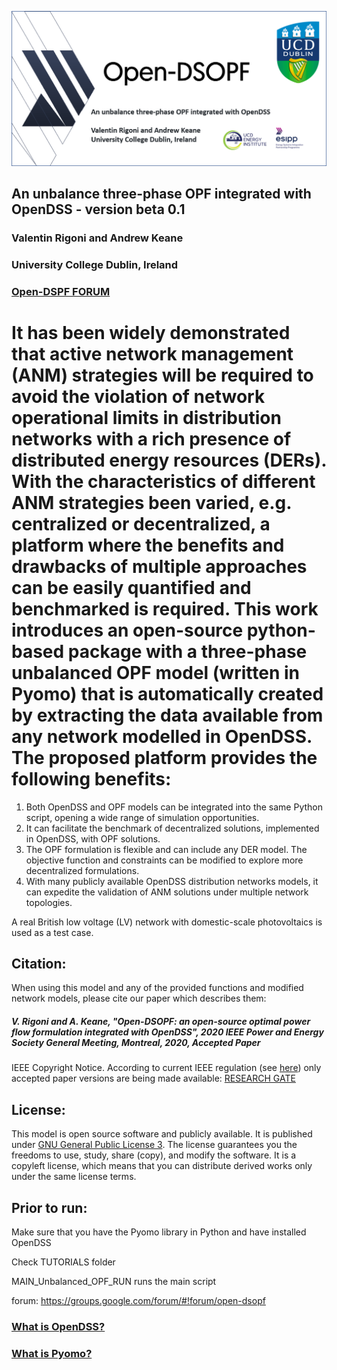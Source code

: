 ![](/Logo.png)

## An unbalance three-phase OPF integrated with OpenDSS - version beta 0.1
### Valentin Rigoni and Andrew Keane 
### University College Dublin, Ireland 
### [Open-DSPF FORUM](https://groups.google.com/forum/#!forum/open-dsopf)

# It has been widely demonstrated that active network management (ANM) strategies will be required to avoid the violation of network      operational limits in distribution networks with a rich presence of distributed energy resources (DERs). With the characteristics of     different ANM strategies been varied, e.g. centralized or decentralized, a platform where the benefits and drawbacks of multiple approaches can be easily quantified and benchmarked is required. This work introduces an open-source python-based package with a three-phase unbalanced OPF model (written in Pyomo) that is automatically created by extracting the data available from any network modelled in OpenDSS. The proposed platform provides the following benefits:

1.	Both OpenDSS and OPF models can be integrated into the same Python script, opening a wide range of simulation opportunities.
2.	It can facilitate the benchmark of decentralized solutions, implemented in OpenDSS, with OPF solutions.
3.	The OPF formulation is flexible and can include any DER model. The objective function and constraints can be modified to explore more decentralized formulations.
4.	With many publicly available OpenDSS distribution networks models, it can expedite the validation of ANM solutions under multiple network topologies.

A real British low voltage (LV) network with domestic-scale photovoltaics is used as a test case. 

## Citation:
When using this model and any of the provided functions and modified network models, please cite our paper which describes them: 
##### V. Rigoni and A. Keane, "Open-DSOPF: an open-source optimal power flow formulation integrated with OpenDSS", 2020 IEEE Power and Energy Society General Meeting, Montreal, 2020, *Accepted Paper*

IEEE Copyright Notice. According to current IEEE regulation (see [here](https://www.ieee.org/publications/rights/index.html#sect1)) only accepted paper versions are being made available: [RESEARCH GATE](https://www.researchgate.net/publication/339377517_Open-DSOPF_an_open-source_optimal_power_flow_formulation_integrated_with_OpenDSS)

## License:
This model is open source software and publicly available. It is published under [GNU General Public License 3](http://www.gnu.org/licenses/). The license guarantees you the freedoms to use, study, share (copy), and modify the software. It is a copyleft license, which means that you can distribute derived works only under the same license terms.
    
## Prior to run:
Make sure that you have the Pyomo library in Python and have installed OpenDSS

Check TUTORIALS folder

MAIN_Unbalanced_OPF_RUN runs the main script

forum: https://groups.google.com/forum/#!forum/open-dsopf

### [What is OpenDSS?](https://www.epri.com/#/pages/sa/opendss?lang=en)
### [What is Pyomo?](http://www.pyomo.org/about)
